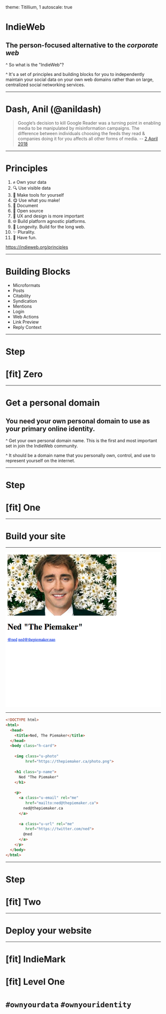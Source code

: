theme: Titillium, 1
autoscale: true

# IndieWeb
## The **person-focused** alternative to the _corporate web_

^ So what is the "IndieWeb"?

^ It's a set of principles and building blocks for you to independently maintain your social data on your own web domains rather than on large, centralized social networking services.

---

# Dash, Anil (@anildash)

> Google’s decision to kill Google Reader was a turning point in enabling media
> to be manipulated by misinformation campaigns. The difference between
> individuals choosing the feeds they read & companies doing it for you affects
> all other forms of media.
-- [2 April 2018](https://twitter.com/anildash/status/980930699271245825)

---

# Principles

1.  ✊ Own your data
2.  🔍 Use visible data
3.  💪 Make tools for yourself
4.  😋 Use what you make!
5.  📓 Document
6.  💞 Open source
7.  📐 UX and design is more important
8.  🌐 Build platform agnostic platforms.
9.  🗿 Longevity. Build for the long web.
10. ✨ Plurality.
11. 🎉 Have fun.

<https://indieweb.org/principles>

---

# Building Blocks

*   Microformats
*   Posts
*   Citability
*   Syndication
*   Mentions
*   Login
*   Web Actions
*   Link Preview
*   Reply Context

---

# Step
# [fit] Zero

---

# Get a **personal domain**

## You need your own personal domain to use as your primary online identity.

^ Get your own personal domain name. This is the first and most important set in join the IndieWeb community.

^ It should be a domain name that you personally own, control, and use to represent yourself on the internet.

---

# Step
# [fit] One

---

# Build your site

---

![fit](media/day-001.png)

---

```html
<!DOCTYPE html>
<html>
  <head>
    <title>Ned, The Piemaker</title>
  </head>
  <body class="h-card">

    <img class="u-photo"
         href="https://thepiemaker.ca/photo.png">

    <h1 class="p-name">
      Ned "The Piemaker"
    </h1>

    <p>
      <a class="u-email" rel="me"
         href="mailto:ned@thepiemaker.ca">
        ned@thepiemaker.ca
      </a>

      <a class="u-url" rel="me"
         href="https://twitter.com/ned">
        @ned
      </a>
    </p>
  </body>
</html>
```

---

# Step
# [fit] Two

---

# Deploy your website

---

# [fit] IndieMark
# [fit] Level One

# `#ownyourdata` `#ownyouridentity`
